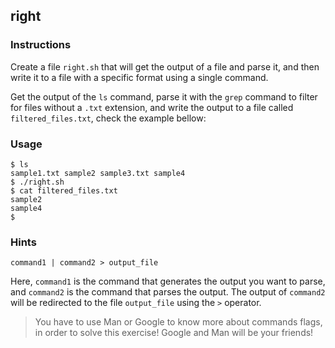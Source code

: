 ## right

### Instructions

Create a file `right.sh` that will get the output of a file and parse it, and then write it to a file with a specific format using a single command.

Get the output of the `ls` command, parse it with the `grep` command to filter for files without a `.txt` extension, and write the output to a file called `filtered_files.txt`, check the example bellow:

### Usage

```console
$ ls
sample1.txt sample2 sample3.txt sample4
$ ./right.sh
$ cat filtered_files.txt
sample2
sample4
$
```

### Hints

`command1 | command2 > output_file`

Here, `command1` is the command that generates the output you want to parse, and `command2` is the command that parses the output. The output of `command2` will be redirected to the file `output_file` using the `>` operator.

> You have to use Man or Google to know more about commands flags, in order to solve this exercise!
> Google and Man will be your friends!
